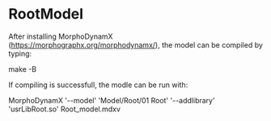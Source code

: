 # RootModel

After installing MorphoDynamX (https://morphographx.org/morphodynamx/), the model can be compiled by typing:

make -B

If compiling is successfull, the modle can be run with:

MorphoDynamX  '--model' 'Model/Root/01 Root' '--addlibrary' 'usrLibRoot.so' Root_model.mdxv
